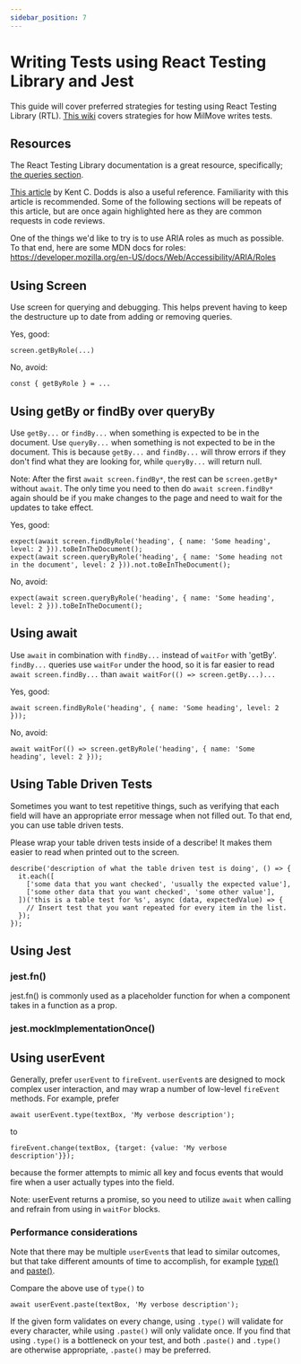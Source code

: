 ```yaml
---
sidebar_position: 7
---
```


# Writing Tests using React Testing Library and Jest

This guide will cover preferred strategies for testing using React Testing Library (RTL).
[This wiki](writing-frontend-tests-for-milmove.md) covers strategies for how MilMove writes tests.

## Resources
The React Testing Library documentation is a great resource, specifically; [the queries section](https://testing-library.com/docs/queries/about).

[This article](https://kentcdodds.com/blog/common-mistakes-with-react-testing-library) by Kent C. Dodds is also a useful reference. Familiarity with this article is recommended. Some of the following sections will be repeats of this article, but are once again highlighted here as they are common requests in code reviews.

One of the things we'd like to try is to use ARIA roles as much as possible. To that end, here are some MDN docs for roles: https://developer.mozilla.org/en-US/docs/Web/Accessibility/ARIA/Roles

## Using Screen 
Use screen for querying and debugging. This helps prevent having to keep the destructure up to date from adding or removing queries. 

Yes, good:
```
screen.getByRole(...)
```

No, avoid:
```
const { getByRole } = ...
``` 

## Using getBy or findBy over queryBy
Use `getBy...` or `findBy...` when something is expected to be in the document. Use `queryBy...` when something is not expected to be in the document. This is because `getBy...` and `findBy...` will throw errors if they don't find what they are looking for, while `queryBy...` will return null.

Note: After the first `await screen.findBy*`, the rest can be `screen.getBy*` without `await`. The only time you need to then do `await screen.findBy*` again should be if you make changes to the page and need to wait for the updates to take effect.

Yes, good:
```
expect(await screen.findByRole('heading', { name: 'Some heading', level: 2 })).toBeInTheDocument();
expect(await screen.queryByRole('heading', { name: 'Some heading not in the document', level: 2 })).not.toBeInTheDocument();
```

No, avoid:
```
expect(await screen.queryByRole('heading', { name: 'Some heading', level: 2 })).toBeInTheDocument();
```

## Using await
Use `await` in combination with `findBy...` instead of `waitFor` with 'getBy'. `findBy...` queries use `waitFor` under the hood, so it is far easier to read `await screen.findBy...` than `await waitFor(() => screen.getBy...)...` 

Yes, good: 
```
await screen.findByRole('heading', { name: 'Some heading', level: 2 }));
```

No, avoid: 
```
await waitFor(() => screen.getByRole('heading', { name: 'Some heading', level: 2 }));
```

## Using Table Driven Tests
Sometimes you want to test repetitive things, such as verifying that each field will have an appropriate error message when not filled out. To that end, you can use table driven tests.

Please wrap your table driven tests inside of a describe! It makes them easier to read when printed out to the screen. 

```
describe('description of what the table driven test is doing', () => {
  it.each([
    ['some data that you want checked', 'usually the expected value'],
    ['some other data that you want checked', 'some other value'],
  ])('this is a table test for %s', async (data, expectedValue) => {
    // Insert test that you want repeated for every item in the list.
  });
});
```

## Using Jest

### jest.fn()
jest.fn() is commonly used as a placeholder function for when a component takes in a function as a prop. 

### jest.mockImplementationOnce()

## Using userEvent

Generally, prefer `userEvent` to `fireEvent`. `userEvent`s are designed to mock complex user interaction, and may wrap a number of low-level `fireEvent` methods. For example, prefer

```
await userEvent.type(textBox, 'My verbose description');
```

to 

```
fireEvent.change(textBox, {target: {value: 'My verbose description'}});
```

because the former attempts to mimic all key and focus events that would fire when a user actually types into the field.

Note: userEvent returns a promise, so you need to utilize `await` when calling and refrain from using in `waitFor` blocks.

### Performance considerations

Note that there may be multiple `userEvent`s that lead to similar outcomes, but that take different amounts of time to accomplish, for example [type()](https://testing-library.com/docs/ecosystem-user-event/#typeelement-text-options) and [paste()](https://testing-library.com/docs/ecosystem-user-event/#pasteelement-text-eventinit-options).

Compare the above use of `type()` to

```
await userEvent.paste(textBox, 'My verbose description');
```

If the given form validates on every change, using `.type()` will validate for every character, while using `.paste()` will only validate once. If you find that using `.type()` is a bottleneck on your test, and both `.paste()` and `.type()` are otherwise appropriate, `.paste()` may be preferred.
